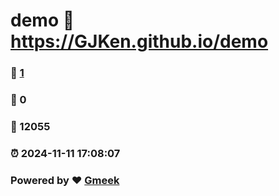 # demo :link: https://GJKen.github.io/demo 
### :page_facing_up: [1](https://GJKen.github.io/demo/tag.html) 
### :speech_balloon: 0 
### :hibiscus: 12055 
### :alarm_clock: 2024-11-11 17:08:07 
### Powered by :heart: [Gmeek](https://github.com/Meekdai/Gmeek)
